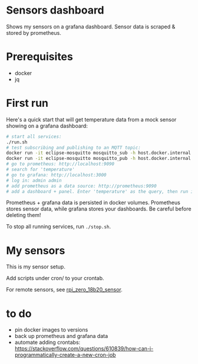 # Sensors dashboard

Shows my sensors on a grafana dashboard. Sensor data is scraped & stored by
prometheus.

# Prerequisites
- docker
- jq

# First run
Here's a quick start that will get temperature data from a mock sensor showing
on a grafana dashboard:

```sh
# start all services:
./run.sh
# test subscribing and publishing to an MQTT topic:
docker run -it eclipse-mosquitto mosquitto_sub -h host.docker.internal -t 'wozsensors/lounge' -v
docker run -it eclipse-mosquitto mosquitto_pub -h host.docker.internal -t 'wozsensors/lounge' -m '{"temperature": 22.2}'
# go to prometheus: http://localhost:9090
# search for 'temperature'
# go to grafana: http://localhost:3000
# log in: admin admin
# add prometheus as a data source: http://prometheus:9090
# add a dashboard + panel. Enter 'temperature' as the query, then run it
```

Prometheus + grafana data is persisted in docker volumes. Prometheus stores
sensor data, while grafana stores your dashboards. Be careful before deleting
them!

To stop all running services, run `./stop.sh`.


# My sensors
This is my sensor setup.

Add scripts under cron/ to your crontab.

For remote sensors, see [rpi_zero_18b20_sensor](./rpi_zero_18b20_sensor/rpi_18b20.md).

# to do
- pin docker images to versions
- back up prometheus and grafana data
- automate adding crontabs: https://stackoverflow.com/questions/610839/how-can-i-programmatically-create-a-new-cron-job
